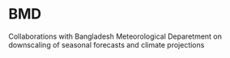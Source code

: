 # BMD
Collaborations with Bangladesh Meteorological Deparetment on downscaling of seasonal forecasts and climate projections

